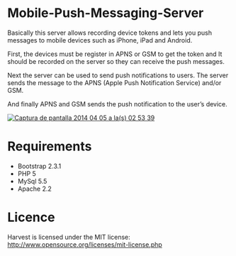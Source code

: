 Mobile-Push-Messaging-Server
============================

Basically this server allows recording device tokens and lets you push messages to mobile devices such as iPhone, iPad and Android.

First, the devices must be register in APNS or GSM to get the token and It should be recorded on the server so they can receive the push messages. 

Next the server can be used to send push notifications to users. The server sends the message to the APNS (Apple Push Notification Service) and/or GSM.

And finally APNS and GSM sends the push notification to the user’s device.


<a href='http://postimage.org/' target='_blank'><img src='http://s28.postimg.org/o8ega2la5/Captura_de_pantalla_2014_04_05_a_la_s_02_53_39.png' border='0' alt="Captura de pantalla 2014 04 05 a la(s) 02 53 39" /></a>


Requirements
==============
- Bootstrap 2.3.1
- PHP 5
- MySql 5.5
- Apache 2.2

Licence
==============
Harvest is licensed under the MIT license: http://www.opensource.org/licenses/mit-license.php

